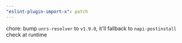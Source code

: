 ```yaml
---
"eslint-plugin-import-x": patch
---
```


chore: bump `unrs-resolver` to `v1.9.0`, it'll fallback to `napi-postinstall` check at runtime
